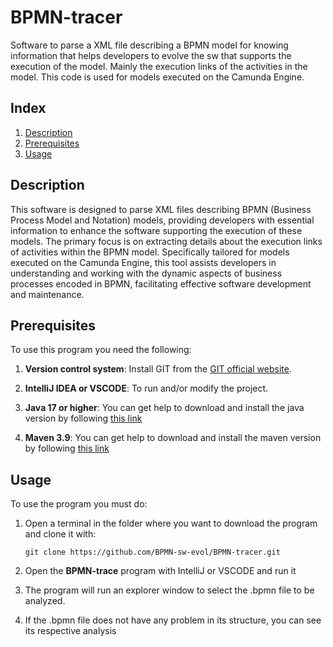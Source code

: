 # BPMN-tracer
Software to parse a XML file describing a BPMN model for knowing information that helps developers to evolve the sw that supports the execution of the model. Mainly the execution links of the activities in the model. This code is used for models executed on the Camunda Engine. 

## Index

1. [Description](#description)
2. [Prerequisites](#prerequisites)
3. [Usage](#usage)


## Description

This software is designed to parse XML files describing BPMN (Business Process Model and Notation) models, providing developers with essential information to enhance the software supporting the execution of these models. The primary focus is on extracting details about the execution links of activities within the BPMN model. Specifically tailored for models executed on the Camunda Engine, this tool assists developers in understanding and working with the dynamic aspects of business processes encoded in BPMN, facilitating effective software development and maintenance.


## Prerequisites

To use this program you need the following:

1. **Version control system**: Install GIT from the [GIT official website](https://git-scm.com/downloads).


2. **IntelliJ IDEA or VSCODE**: To run and/or modify the project.

3. **Java 17 or higher**: You can get help to download and install the java version by following [this link](https://www.youtube.com/watch?v=oAin-q1oTDw&pp=ygUXY29tbyBjb25maWd1cmFyIGphdmEgMTc%3D)

4. **Maven 3.9**: You can get help to download and install the maven version by following [this link](https://www.youtube.com/watch?v=1QfiyR_PWxU&pp=ygUSaW5zdGFsYXIgbWF2ZW4gMy45)


## Usage

To use the program you must do:

1. Open a terminal in the folder where you want to download the program and clone it with:

   ```
   git clone https://github.com/BPMN-sw-evol/BPMN-tracer.git
   ```

2. Open the **BPMN-trace** program with IntelliJ or VSCODE and run it

3. The program will run an explorer window to select the .bpmn file to be analyzed.

4. If the .bpmn file does not have any problem in its structure, you can see its respective analysis